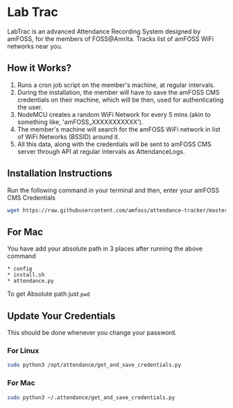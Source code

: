 # Lab Trac

LabTrac is an advanced Attendance Recording System designed by amFOSS, for the members of FOSS@Amrita. Tracks list of amFOSS WiFi networks near you.

## How it Works?

1. Runs a cron job script on the member's machine, at regular intervals.
2. During the installation, the member will have to save the amFOSS CMS credentials on their machine, which will be then, used for authenticating the user.
3. NodeMCU creates a random WiFi Network for every 5 mins (akin to something like, 'amFOSS_XXXXXXXXXXX').
4. The member's machine will search for the amFOSS WiFi network in list of WiFi Networks (BSSID) around it.
5. All this data, along with the credentials will be sent to amFOSS CMS server through API at regular intervals as AttendanceLogs.

## Installation Instructions

Run the following command in your terminal and then, enter your amFOSS CMS Credentials

```bash
wget https://raw.githubusercontent.com/amfoss/attendance-tracker/master/install.sh -O install.sh ; bash -e install.sh
```

## For Mac

You have add your absolute path in 3 places after running the above command
```
* config
* install.sh
* attendance.py
```

To get Absolute path just 
```pwd```

## Update Your Credentials
This should be done whenever you change your password.

### For Linux

```bash
sudo python3 /opt/attendance/get_and_save_credentials.py
```

### For Mac

```bash
sudo python3 ~/.attendance/get_and_save_credentials.py
```